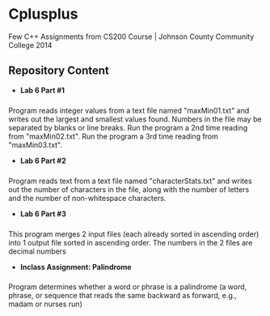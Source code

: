 # Cplusplus
Few C++ Assignments from CS200 Course | Johnson County Community College 2014

## Repository Content
* **Lab 6 Part #1**
### 
Program reads integer values from a text file named "maxMin01.txt"
and writes out the largest and smallest values found.  Numbers in the
file may be separated by blanks or line breaks.
Run the program a 2nd time reading from "maxMin02.txt".
Run the program a 3rd time reading from "maxMin03.txt". 

* **Lab 6 Part #2**
###
Program reads text from a text file named "characterStats.txt"
and writes out the number of characters in the file, along with the
number of letters and the number of non-whitespace characters. 

* **Lab 6 Part #3**
###
This program merges 2 input files (each already sorted in ascending order)
into 1 output file sorted in ascending order.  The numbers in the 2 files
are decimal numbers

* **Inclass Assignment: Palindrome**
###
Program determines whether a word or phrase is a palindrome (a word, phrase,
or sequence that reads the same backward as forward, e.g., madam or nurses run)
